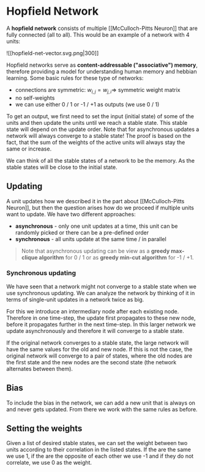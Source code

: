 # Hopfield Network
A **hopfield network** consists of multiple [[McCulloch-Pitts Neuron]] that are fully connected (all to all). This would be an example of a network with 4 units:

![[hopfield-net-vector.svg.png|300]]

Hopfield networks serve as **content-addressable ("associative") memory**, therefore providing a model for understanding human memory and hebbian learning. Some basic rules for these type of networks:
- connections are symmetric: $w_{i,j} = w_{j,i} \Rightarrow$ symmetric weight matrix
- no self-weights
- we can use either 0 / 1 or -1 / +1 as outputs (we use 0 / 1)

To get an output, we first need to set the input (initial state) of some of the units and then update the units until we reach a stable state. This stable state will depend on the update order. Note that for asynchronous updates a network will always converge to a stable state! The proof is based on the fact, that the sum of the weights of the active units will always stay the same or increase. 

We can think of all the stable states of a network to be the memory. As the stable states will be close to the initial state.

## Updating
A unit updates how we described it in the part about [[McCulloch-Pitts Neuron]], but then the question arises how do we proceed if multiple units want to update. We have two different approaches:
- **asynchronous** - only one unit updates at a time, this unit can be randomly picked or there can be a pre-defined order
- **synchronous** - all units update at the same time / in parallel 

>Note that asynchronous updating can be view as a **greedy max-clique algorithm** for 0 / 1 or as **greedy min-cut algorithm** for -1 / +1.

### Synchronous updating
We have seen that a network might not converge to a stable state when we use synchronous updating. We can analyze the network by thinking of it in terms of single-unit updates in a network twice as big.

For this we introduce an intermediary node after each existing node. Therefore in one time-step, the update first propagates to these new node, before it propagates further in the next time-step. In this larger network we update asynchronously and therefore it will converge to a stable state. 

If the original network converges to a stable state, the large network will have the same values for the old and new node. If this is not the case, the original network will converge to a pair of states, where the old nodes are the first state and the new nodes are the second state (the network alternates between them).

## Bias
To include the bias in the network, we can add a new unit that is always on and never gets updated. From there we work with the same rules as before.

## Setting the weights
Given a list of desired stable states, we can set the weight between two units according to their correlation in the listed states. If the are the same we use 1, if the are the opposite of each other we use -1 and if they do not correlate, we use 0 as the weight.